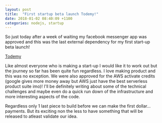 ```yaml
---
layout: post
title:  "First startup beta launch Todemy!"
date: 2018-01-02 08:40:09 +1100
categories: nodejs, startup
---
```


So just today after a week of waiting my facebook messenger app was approved and this was the last external dependency for my first start-up beta launch!

[Todemy](https://todemy.com)

Like almost everyone who is making a start-up I would like it to work out but the journey so far has been quite fun regardless. I love making product and this was no exception. We were also approved for the AWS activate credits (google gives more money away but AWS just have the best serverless product suite imo)! I'll be definitely writing about some of the technical challenges and maybe even do a quick run down of the infrastructure and more interesting aspects of the code.

Regardless only 1 last piece to build before we can make the first dollar... payments. But its exciting non the less to have something that will be released to atleast validate our idea.
